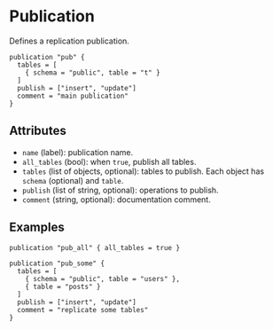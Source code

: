 # Publication

Defines a replication publication.

```hcl
publication "pub" {
  tables = [
    { schema = "public", table = "t" }
  ]
  publish = ["insert", "update"]
  comment = "main publication"
}
```

## Attributes
- `name` (label): publication name.
- `all_tables` (bool): when `true`, publish all tables.
- `tables` (list of objects, optional): tables to publish. Each object has `schema` (optional) and `table`.
- `publish` (list of string, optional): operations to publish.
- `comment` (string, optional): documentation comment.

## Examples

```hcl
publication "pub_all" { all_tables = true }

publication "pub_some" {
  tables = [
    { schema = "public", table = "users" },
    { table = "posts" }
  ]
  publish = ["insert", "update"]
  comment = "replicate some tables"
}
```
